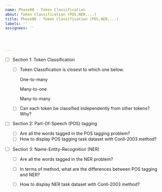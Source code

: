 ```yaml
---
name: Phase08 - Token Classification
about: Token Classification (POS,NER,...)
title: Phase08 - Token Classification (POS,NER,...)
labels: ''
assignees: ''




---
```


- [ ] Section 1: Token Classification

  - [ ] Token Classification is closest to which one below.

     One-to-many

     Many-to-one 

     Many-to-many

  - [ ] Can each token be classified independently from other tokens? Why?

- [ ] Section 2: Part-Of-Speech (POS) tagging

  - [ ] Are all the words tagged in the POS tagging problem?
  - [ ] How to display POS tagging task dataset with Conll-2003 method?

- [ ] Section 3: Name-Entity-Recognition (NER)

  - [ ] Are all the words tagged in the NER problem?
  - [ ] In terms of method, what are the differences between POS tagging and NER?
  - [ ] How to display NER task dataset with Conll-2003 method?

  